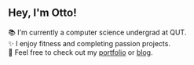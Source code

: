 ## Hey, I'm Otto!

📚 I'm currently a computer science undergrad at QUT. <br> ✨ I enjoy fitness and completing passion projects. <br> 📑 Feel free to check out my [portfolio](https://ottohellwig.vercel.app/) or [blog](https://ottohellwig.me/).

